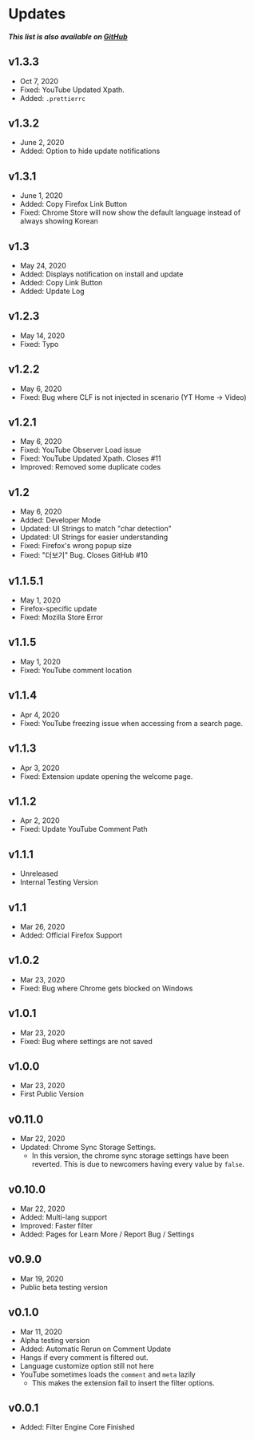 # Updates
##### This list is also available on [GitHub](https://github.com/anaclumos/youtube-comment-language-filter/tree/master/docs/updates)

## v1.3.3
* Oct 7, 2020
* Fixed: YouTube Updated Xpath.
* Added: `.prettierrc`

## v1.3.2
* June 2, 2020
* Added: Option to hide update notifications

## v1.3.1
* June 1, 2020
* Added: Copy Firefox Link Button
* Fixed: Chrome Store will now show the default language instead of always showing Korean

## v1.3
* May 24, 2020
* Added: Displays notification on install and update
* Added: Copy Link Button
* Added: Update Log

## v1.2.3
* May 14, 2020
* Fixed: Typo

## v1.2.2
* May 6, 2020
* Fixed: Bug where CLF is not injected in scenario (YT Home -> Video)

## v1.2.1
* May 6, 2020
* Fixed: YouTube Observer Load issue
* Fixed: YouTube Updated Xpath. Closes #11
* Improved: Removed some duplicate codes

## v1.2
* May 6, 2020
* Added: Developer Mode
* Updated: UI Strings to match "char detection"
* Updated: UI Strings for easier understanding
* Fixed: Firefox's wrong popup size
* Fixed: "더보기" Bug. Closes GitHub #10

## v1.1.5.1
* May 1, 2020
* Firefox-specific update
* Fixed: Mozilla Store Error

## v1.1.5
* May 1, 2020
* Fixed: YouTube comment location

## v1.1.4
* Apr 4, 2020
* Fixed: YouTube freezing issue when accessing from a search page.

## v1.1.3
* Apr 3, 2020
* Fixed: Extension update opening the welcome page.

## v1.1.2
* Apr 2, 2020
* Fixed: Update YouTube Comment Path

## v1.1.1
* Unreleased
* Internal Testing Version

## v1.1
* Mar 26, 2020
* Added: Official Firefox Support

## v1.0.2
* Mar 23, 2020
* Fixed: Bug where Chrome gets blocked on Windows

## v1.0.1
* Mar 23, 2020
* Fixed: Bug where settings are not saved

## v1.0.0
* Mar 23, 2020
* First Public Version

## v0.11.0
* Mar 22, 2020
* Updated: Chrome Sync Storage Settings.
    * In this version, the chrome sync storage settings have been reverted. This is due to newcomers having every value by `false`.

## v0.10.0
* Mar 22, 2020
* Added: Multi-lang support
* Improved: Faster filter
* Added: Pages for Learn More / Report Bug / Settings

## v0.9.0
* Mar 19, 2020
* Public beta testing version

## v0.1.0
* Mar 11, 2020
* Alpha testing version
* Added: Automatic Rerun on Comment Update
* Hangs if every comment is filtered out.
* Language customize option still not here
* YouTube sometimes loads the `comment` and `meta` lazily
    * This makes the extension fail to insert the filter options.

## v0.0.1
* Added: Filter Engine Core Finished

